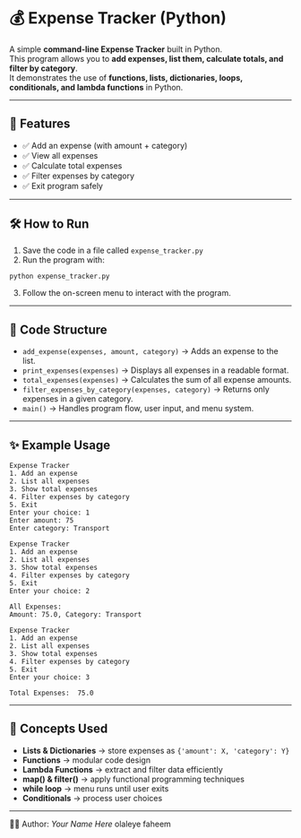 # 💰 Expense Tracker (Python)

A simple **command-line Expense Tracker** built in Python.  
This program allows you to **add expenses, list them, calculate totals, and filter by category**.  
It demonstrates the use of **functions, lists, dictionaries, loops, conditionals, and lambda functions** in Python.

---

## 🚀 Features

- ✅ Add an expense (with amount + category)
- ✅ View all expenses
- ✅ Calculate total expenses
- ✅ Filter expenses by category
- ✅ Exit program safely

---

## 🛠️ How to Run

1. Save the code in a file called `expense_tracker.py`
2. Run the program with:

```bash
python expense_tracker.py
```

3. Follow the on-screen menu to interact with the program.

---

## 📂 Code Structure

- `add_expense(expenses, amount, category)` → Adds an expense to the list.  
- `print_expenses(expenses)` → Displays all expenses in a readable format.  
- `total_expenses(expenses)` → Calculates the sum of all expense amounts.  
- `filter_expenses_by_category(expenses, category)` → Returns only expenses in a given category.  
- `main()` → Handles program flow, user input, and menu system.  

---

## ✨ Example Usage

```
Expense Tracker
1. Add an expense
2. List all expenses
3. Show total expenses
4. Filter expenses by category
5. Exit
Enter your choice: 1
Enter amount: 75
Enter category: Transport

Expense Tracker
1. Add an expense
2. List all expenses
3. Show total expenses
4. Filter expenses by category
5. Exit
Enter your choice: 2

All Expenses:
Amount: 75.0, Category: Transport

Expense Tracker
1. Add an expense
2. List all expenses
3. Show total expenses
4. Filter expenses by category
5. Exit
Enter your choice: 3

Total Expenses:  75.0
```

---

## 🧠 Concepts Used

- **Lists & Dictionaries** → store expenses as `{'amount': X, 'category': Y}`
- **Functions** → modular code design
- **Lambda Functions** → extract and filter data efficiently
- **map() & filter()** → apply functional programming techniques
- **while loop** → menu runs until user exits
- **Conditionals** → process user choices

---

👨‍💻 Author: *Your Name Here*
olaleye faheem 